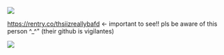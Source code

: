 ![](https://komarev.com/ghpvc/?username=elanourr&color=grey&label=views&abbreviated=true)

https://rentry.co/thsiizreallybafd <- important to see!! pls be aware of this person ^_^" (their github is vigiIantes)

![](https://cdn.discordapp.com/attachments/1398932961562333264/1421718156896108564/Untitled62_20250928085451.png?ex=68da0db6&is=68d8bc36&hm=08c05990a7f696de771fa5e59737e9d4b592615fff5347a17652228116033e55&)
